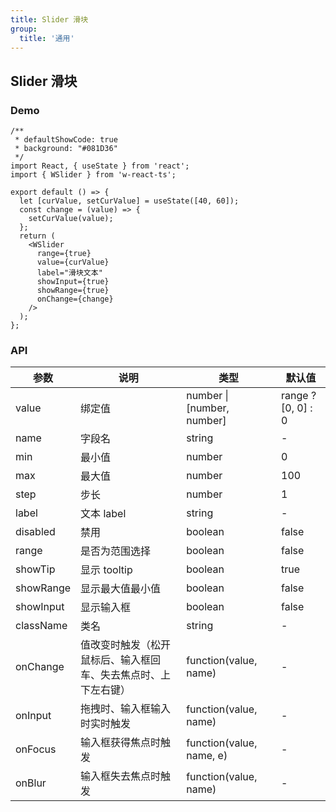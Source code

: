 ```yaml
---
title: Slider 滑块
group:
  title: '通用'
---
```


## Slider 滑块

### Demo

```tsx
/**
 * defaultShowCode: true
 * background: "#081D36"
 */
import React, { useState } from 'react';
import { WSlider } from 'w-react-ts';

export default () => {
  let [curValue, setCurValue] = useState([40, 60]);
  const change = (value) => {
    setCurValue(value);
  };
  return (
    <WSlider
      range={true}
      value={curValue}
      label="滑块文本"
      showInput={true}
      showRange={true}
      onChange={change}
    />
  );
};
```

### API

| 参数 | 说明 | 类型 | 默认值 |
| --- | --- | --- | --- |
| value | 绑定值 | number \| [number, number] | range ? [0, 0] : 0 |
| name | 字段名 | string | - |
| min | 最小值 | number | 0 |
| max | 最大值 | number | 100 |
| step | 步长 | number | 1 |
| label | 文本 label | string | - |
| disabled | 禁用 | boolean | false |
| range | 是否为范围选择 | boolean | false |
| showTip | 显示 tooltip | boolean | true |
| showRange | 显示最大值最小值 | boolean | false |
| showInput | 显示输入框 | boolean | false |
| className | 类名 | string | - |
| onChange | 值改变时触发（松开鼠标后、输入框回车、失去焦点时、上下左右键） | function(value, name) | - |
| onInput | 拖拽时、输入框输入时实时触发 | function(value, name) | - |
| onFocus | 输入框获得焦点时触发 | function(value, name, e) | - |
| onBlur | 输入框失去焦点时触发 | function(value, name) | - |
